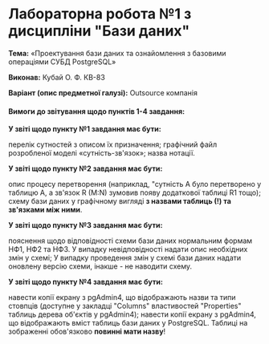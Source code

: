 # Лабораторна робота №1 з дисципліни "Бази даних"

__Тема:__ «Проектування бази даних та ознайомлення з базовими операціями СУБД PostgreSQL»

__Виконав:__ Кубай О. Ф. КВ-83

__Варіант (опис предметної галузі):__ Outsource компанія

#### Вимоги до звітування щодо пунктів 1-4 завдання:

__У звіті щодо пункту №1 завдання має бути:__

перелік сутностей з описом їх призначення;
графічний файл розробленої моделі «сутність-зв'язок»;
назва нотації.

__У звіті щодо пункту №2 завдання має бути:__

опис процесу перетворення (наприклад, "сутність А було перетворено у таблицю А, а зв'язок R (M:N) зумовив появу додаткової таблиці R1 тощо);
схему бази даних у графічному вигляді __з назвами таблиць (!) та зв'язками між ними__.

__У звіті щодо пункту №3 завдання має бути:__

пояснення щодо відповідності схеми бази даних нормальним формам НФ1, НФ2 та НФ3. У випадку невідповідності надати опис необхідних змін у схемі;
У випадку проведення змін у схемі бази даних надати оновлену версію схеми, інакше - не наводити схему.

__У звіті щодо пункту №4 завдання має бути:__

навести копії екрану з pgAdmin4, що відображають назви та типи стовпців (доступне у закладці "Columns" властивостей "Properties" таблиць дерева об'єктів у pgAdmin4);
навести копії екрану з pgAdmin4, що відображають вміст таблиць бази даних у PostgreSQL. Таблиці на зображенні обов'язково __повинні мати назву__!